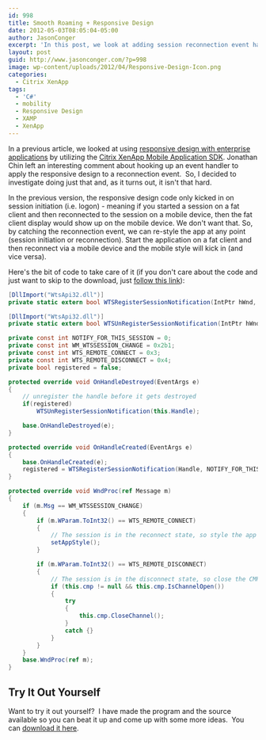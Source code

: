 ```yaml
---
id: 998
title: Smooth Roaming + Responsive Design
date: 2012-05-03T08:05:04-05:00
author: JasonConger
excerpt: 'In this post, we look at adding session reconnection event handling to our responsive design prototype using the Citrix XenApp Mobile Application SDK.  <a href="http://www.jasonconger.com/enterprise-application-responsive-design-prototype">Be sure to check out the video of the prototype</a>.'
layout: post
guid: http://www.jasonconger.com/?p=998
image: wp-content/uploads/2012/04/Responsive-Design-Icon.png
categories:
  - Citrix XenApp
tags:
  - 'C#'
  - mobility
  - Responsive Design
  - XAMP
  - XenApp
---
```

In a previous article, we looked at using <a title="Responsive Design for Enterprise Applications" href="http://www.jasonconger.com/post/responsive-design-for-enterprise-applications/">responsive design with enterprise applications</a> by utilizing the <a href="http://www.jasonconger.com/post/installing-and-using-the-citrix-xenapp-6-5-mobile-application-sdk/">Citrix XenApp Mobile Application SDK</a>. Jonathan Chin left an interesting comment about hooking up an event handler to apply the responsive design to a reconnection event.  So, I decided to investigate doing just that and, as it turns out, it isn't that hard.  

In the previous version, the responsive design code only kicked in on session initiation (i.e. logon) - meaning if you started a session on a fat client and then reconnected to the session on a mobile device, then the fat client display would show up on the mobile device.  We don't want that.  So, by catching the reconnection event, we can re-style the app at any point (session initiation or reconnection).  Start the application on a fat client and then reconnect via a mobile device and the mobile style will kick in (and vice versa).

Here's the bit of code to take care of it (if you don't care about the code and just want to skip to the download, just <a title="Responsive Design Prototype" href="http://www.jasonconger.com/enterprise-application-responsive-design-prototype">follow this link</a>):


```c#
[DllImport("WtsApi32.dll")]
private static extern bool WTSRegisterSessionNotification(IntPtr hWnd, [MarshalAs(UnmanagedType.U4)]int dwFlags);

[DllImport("WtsApi32.dll")]
private static extern bool WTSUnRegisterSessionNotification(IntPtr hWnd);

private const int NOTIFY_FOR_THIS_SESSION = 0;
private const int WM_WTSSESSION_CHANGE = 0x2b1;
private const int WTS_REMOTE_CONNECT = 0x3;
private const int WTS_REMOTE_DISCONNECT = 0x4;
private bool registered = false;

protected override void OnHandleDestroyed(EventArgs e)
{
    // unregister the handle before it gets destroyed
    if(registered)
        WTSUnRegisterSessionNotification(this.Handle);

    base.OnHandleDestroyed(e);
}

protected override void OnHandleCreated(EventArgs e)
{
    base.OnHandleCreated(e);
    registered = WTSRegisterSessionNotification(Handle, NOTIFY_FOR_THIS_SESSION);
}

protected override void WndProc(ref Message m)
{
    if (m.Msg == WM_WTSSESSION_CHANGE)
    {
        if (m.WParam.ToInt32() == WTS_REMOTE_CONNECT)
        {
            // The session is in the reconnect state, so style the app for the new session
            setAppStyle();
        }

        if (m.WParam.ToInt32() == WTS_REMOTE_DISCONNECT)
        {
            // The session is in the disconnect state, so close the CMP if it is open
            if (this.cmp != null && this.cmp.IsChannelOpen())
            {
                try
                {
                    this.cmp.CloseChannel();
                }
                catch {}
            }
        }
    }
    base.WndProc(ref m);
}
```

## Try It Out Yourself

Want to try it out yourself?  I have made the program and the source available so you can beat it up and come up with some more ideas.  You can <a title="Responsive Design Prototype" href="http://www.jasonconger.com/enterprise-application-responsive-design-prototype">download it here</a>.